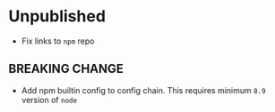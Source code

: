 # Unpublished
 * Fix links to `npm` repo
## BREAKING CHANGE
 * Add npm builtin config to config chain. This requires minimum `8.9` version of `node`
